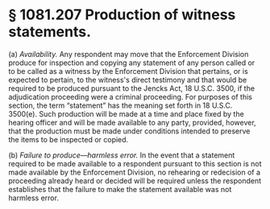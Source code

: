 # § 1081.207   Production of witness statements.

(a) *Availability.* Any respondent may move that the Enforcement Division produce for inspection and copying any statement of any person called or to be called as a witness by the Enforcement Division that pertains, or is expected to pertain, to the witness's direct testimony and that would be required to be produced pursuant to the Jencks Act, 18 U.S.C. 3500, if the adjudication proceeding were a criminal proceeding. For purposes of this section, the term “statement” has the meaning set forth in 18 U.S.C. 3500(e). Such production will be made at a time and place fixed by the hearing officer and will be made available to any party, provided, however, that the production must be made under conditions intended to preserve the items to be inspected or copied.


(b) *Failure to produce—harmless error.* In the event that a statement required to be made available to a respondent pursuant to this section is not made available by the Enforcement Division, no rehearing or redecision of a proceeding already heard or decided will be required unless the respondent establishes that the failure to make the statement available was not harmless error.




